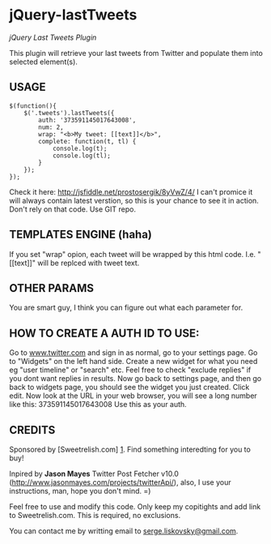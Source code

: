 jQuery-lastTweets
=================

*jQuery Last Tweets Plugin*

This plugin will retrieve your last tweets from Twitter and populate them into selected element(s).

USAGE
-----

	$(function(){
	    $('.tweets').lastTweets({
	        auth: '373591145017643008',
	        num: 2,
	        wrap: "<b>My tweet: [[text]]</b>",
	        complete: function(t, tl) {
	            console.log(t);
	            console.log(tl);
	        }
	    });
	});

Check it here: http://jsfiddle.net/prostosergik/8yVwZ/4/ I can't promice it will always contain latest verstion, so this is your chance to see it in action. Don't rely on that code. Use GIT repo.

TEMPLATES ENGINE (haha)
-----------------------

If you set "wrap" opion, each tweet will be wrapped by this html code. I.e. "[[text]]" will be replced with tweet text.

OTHER PARAMS
------------

You are smart guy, I think you can figure out what each parameter for.

HOW TO CREATE A AUTH ID TO USE:
-------------------------------

Go to www.twitter.com and sign in as normal, go to your settings page.
Go to "Widgets" on the left hand side.
Create a new widget for what you need eg "user timeline" or "search" etc. 
Feel free to check "exclude replies" if you dont want replies in results.
Now go back to settings page, and then go back to widgets page, you should
see the widget you just created. Click edit.
Now look at the URL in your web browser, you will see a long number like this:
373591145017643008
Use this as your auth.


CREDITS
-------

Sponsored by [Sweetrelish.com] [1]. Find something interedting for you to buy!

Inpired by **Jason Mayes** Twitter Post Fetcher v10.0 (http://www.jasonmayes.com/projects/twitterApi/), also, I use your instructions, man, hope you don't mind. =)  

Feel free to use and modify this code. Only keep my copitights and add link to Sweetrelish.com. This is required, no exclusions.

You can contact me by writting email to <serge.liskovsky@gmail.com>.

  [1]: http://sweetrelish.com/        "Sweetrelish.com"